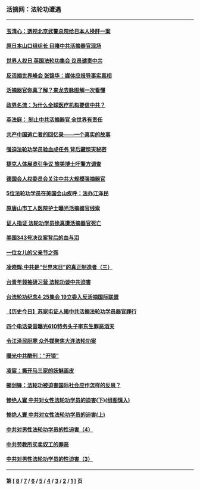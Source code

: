 ### 活摘网：法轮功遭遇
---
#### [玉清心：透视北京武警总院给日本人换肝一案](../../pages/nf5881/n13771978.md?05090430) 
#### [原日本山口组组长 目睹中共活摘器官现场](../../pages/nf5881/n13767360.md?05090430) 
#### [世界人权日 英国法轮功集会 议员谴责中共](../../pages/nf5881/n13431763.md?05090430) 
#### [反活摘世界峰会 张锦华：媒体应报导事实真相](../../pages/nf5881/n13278502.md?05090430) 
#### [活摘器官你真了解？来龙去脉图解一次看懂](../../pages/nf5881/n13013820.md?05090430) 
#### [政界名流：为什么全球医疗机构要信中共？](../../pages/nf5881/n11945479.md?05090430) 
#### [英法庭： 制止中共活摘器官 全世界有责任](../../pages/nf5881/n11330691.md?05090430) 
#### [共产中国逃亡者的回忆录——一个真实的故事](../../pages/nf5881/n10918649.md?05090430) 
#### [强迫法轮功学员验血成任务 背后藏惊天秘密](../../pages/nf5881/n4252384.md?05090430) 
#### [捷克人体展览引争议 旅美博士吁警方调查](../../pages/nf5881/n9429187.md?05090430) 
#### [德国会人权委员会关注中共大规模强摘器官](../../pages/nf5881/n8418950.md?05090430) 
#### [5位法轮功学员在美国会山疾呼：法办江泽民](../../pages/nf5881/n8101519.md?05090430) 
#### [原唐山市工人医院护士曝光活摘器官线索](../../pages/nf5881/n8076384.md?05090430) 
#### [证人指证 法轮功学员徐真遭活摘器官死亡](../../pages/nf5881/n8042467.md?05090430) 
#### [美国343号决议案背后的血与泪](../../pages/nf5881/n8020684.md?05090430) 
#### [一位女儿的父亲节之殇](../../pages/nf5881/n8014122.md?05090430) 
#### [凌晓辉:中共是“世界末日”的真正制造者（三）](../../pages/nf5881/n4210333.md?05090430) 
#### [台青年领袖研习营 法轮功谈中共迫害](../../pages/nf5881/n4141857.md?05090430) 
#### [台法轮功纪念4‧25集会 19立委入反活摘国际联盟](../../pages/nf5881/n4141821.md?05090430) 
#### [【历史今日】苏家屯证人揭中共活摘法轮功学员器官罪行](../../pages/nf5881/n4135912.md?05090430) 
#### [四个电话录音曝光610特务头子李东生罪恶滔天](../../pages/nf5881/n4040060.md?05090430) 
#### [令江泽民胆寒 众外媒聚焦大连法轮功案](../../pages/nf5881/n3932671.md?05090430) 
#### [曝光中共酷刑：“开锁”](../../pages/nf5881/n3889373.md?05090430) 
#### [凌宸：撕开马三家的妖魅画皮](../../pages/nf5881/n3849369.md?05090430) 
#### [郦剑锋：法轮功被迫害国际社会应作怎样的反思？](../../pages/nf5881/n3824560.md?05090430) 
#### [惨绝人寰 中共对女性法轮功学员的迫害(下)(组图慎入)](../../pages/nf5881/n3816285.md?05090430) 
#### [惨绝人寰 中共对女性法轮功学员的迫害(上)](../../pages/nf5881/n3815374.md?05090430) 
#### [中共对男性法轮功学员的性迫害（4）](../../pages/nf5881/n3769144.md?05090430) 
#### [中共劳教所买卖奴工的罪恶](../../pages/nf5881/n3769378.md?05090430) 
#### [中共对男性法轮功学员的性迫害（3）](../../pages/nf5881/n3768231.md?05090430) 

---
#### 第 [ [8](./8.md?05090430) / [7](./7.md?05090430) / [6](./6.md?05090430) / [5](./5.md?05090430) / [4](./4.md?05090430) / [3](./3.md?05090430) / [2](./2.md?05090430) / [1](./1.md?05090430) ] 页
